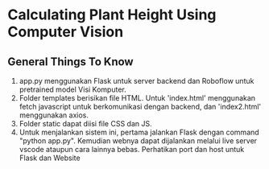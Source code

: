 # Calculating Plant Height Using Computer Vision
## General Things To Know

1. app.py menggunakan Flask untuk server backend dan Roboflow untuk pretrained model Visi Komputer.
2. Folder templates berisikan file HTML. Untuk 'index.html' menggunakan fetch javascript untuk berkomunikasi dengan backend, dan 'index2.html' menggunakan axios.
3. Folder static dapat diisi file CSS dan JS.
4. Untuk menjalankan sistem ini, pertama jalankan Flask dengan command "python app.py". Kemudian webnya dapat dijalankan melalui live server vscode ataupun cara lainnya bebas.
   Perhatikan port dan host untuk Flask dan Website
